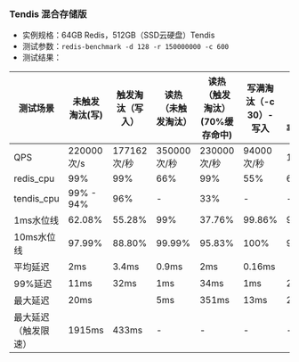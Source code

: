 
### Tendis 混合存储版
- 实例规格：64GB Redis，512GB（SSD云硬盘）Tendis
- 测试参数：`redis-benchmark -d 128 -r 150000000 -c 600`
- 测试结果：

| 测试场景        | 未触发淘汰(写) | 触发淘汰（写入）  | 读热（未触发淘汰） | 读热（触发淘汰）(70%缓存命中) | 写满淘汰（-c 30）-写入 | 混合读取（缓存命中率52%） |
|-------------|------------|-----------|-----------|---------------------|------------------|----------------|
| QPS         | 220000 次/s | 177162次/秒 | 350000次/秒 | 230000次/秒           | 94000 次/秒        | 119000         |
| redis\_cpu  | 99%        | 99%       | 66%       | 99%                 | 55%              | 64%            |
| tendis\_cpu | 99% - 94%     | 96%       | -        | 33%                 | -               | -             |
| 1ms水位线     | 62.08%    | 55.28%   | 99%       | 37.76%             | 99.86%          | 97.79%        |
| 10ms水位线    | 97.99%    | 88.80%   | 99.99%   | 95.83%             | 100%             | 99.99%        |
| 平均延迟        | 2ms        | 3.4ms    | 0.9ms    | 2ms                 | 0.16ms          |                |
| 99%延迟       | 11ms       | 32ms      | 1ms       | 34ms                | 1ms              | 2ms            |
| 最大延迟        | 20ms       |           | 5ms       | 351ms               | 13ms             | 20ms           |
| 最大延迟（触发限速）  | 1915ms     | 433ms     | -        | -                  | -               | -             |
